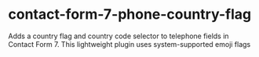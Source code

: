 # contact-form-7-phone-country-flag
Adds a country flag and country code selector to telephone fields in Contact Form 7. This lightweight plugin uses system-supported emoji flags
